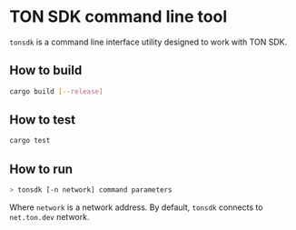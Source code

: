 # TON SDK command line tool

`tonsdk` is a command line interface utility designed to work with TON SDK.

## How to build

```bash
cargo build [--release]
```

## How to test
```bash
cargo test
```

## How to run

```bash
> tonsdk [-n network] command parameters
```
Where `network` is a network address. By default, `tonsdk` connects to `net.ton.dev` network.

